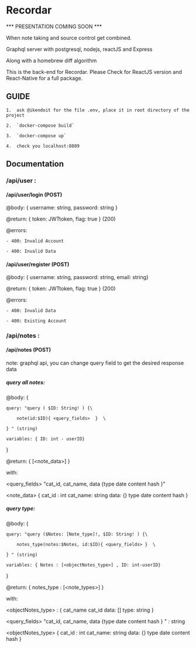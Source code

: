 # Recordar

*** PRESENTATION COMING SOON ***

When note taking and source control get combined.

Graphql server with postgresql, nodejs, reactJS and Express 

Along with a homebrew diff algorithm

This is the back-end for Recordar. Please Check for ReactJS version and React-Native for a full package.

## GUIDE

	1.	ask @ikendoit for the file .env, place it in root directory of the project

	2.	`docker-compose build`

	3.	`docker-compose up`

	4.	check you localhost:8089

## Documentation 

### /api/user : 

#### /api/user/login (POST)

@body: { username: string, password: string } 

@return: { token: JWTtoken, flag: true }  (200)

@errors: 

	- 400: Invalid Account

	- 400: Invalid Data 

#### /api/user/register (POST)

@body: { username: string, password: string, email: string} 

@return: { token: JWTtoken, flag: true }  (200)

@errors: 

	- 400: Invalid Data 

	- 400: Existing Account


### /api/notes :

#### /api/notes (POST)

note: graphql api, you can change query field to get the desired response data

##### query all notes: 

@body: {

	query: "query ( $ID: String! ) {\
		
		note(id:$ID){ <query_fields>  }  \

	} " (string) 

	variables: { ID: int - userID} 

}

@return: { [<note_data>] }

with: 

<query_fields> "cat_id, cat_name, data {type date content hash }"

<note_data> {
	cat_id : int 
	cat_name: string 
	data: {}
		type
		date
		content
		hash
}

##### query type: 

@body: {

	query: "query ($Notes: [Note_type]!, $ID: String! ) {\
		
		notes_type(notes:$Notes, id:$ID){ <query_fields> }  \

	} " (string) 

	variables: { Notes : [<objectNotes_type>] , ID: int-userID} 

}

@return: { notes_type : [<note_types>] }

with: 

<objectNotes_type> : {
	cat_name 
	cat_id 
	data: [] 
		type: string
}

<query_fields> "cat_id, cat_name, data {type date content hash } " : string

<objectNotes_type> {
	cat_id : int 
	cat_name: string 
	data: {}
		type
		date
		content
		hash
}

